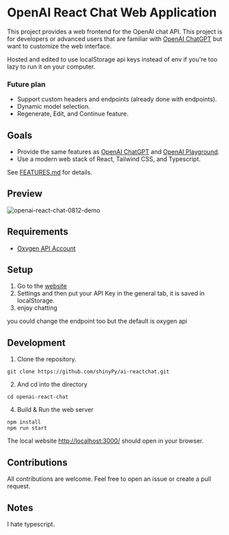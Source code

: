# OpenAI React Chat Web Application
<!-- markdown-link-check-disable -->
This project provides a web frontend for the OpenAI chat API. This project is for developers or advanced users that are familiar with [OpenAI ChatGPT](https://chat.openai.com/) but want to customize the web interface.

Hosted and edited to use localStorage api keys instead of env if you're too lazy to run it on your computer.

### Future plan
* Support custom headers and endpoints (already done with endpoints).
* Dynamic model selection.
* Regenerate, Edit, and Continue feature.




## Goals
* Provide the same features as [OpenAI ChatGPT](https://chat.openai.com/) and <!-- markdown-link-check-enable -->
[OpenAI Playground](https://platform.openai.com/playground?mode=chat).
* Use a modern web stack of React, Tailwind CSS, and Typescript.

See [FEATURES.md](FEATURES.md) for details.

## Preview

![openai-react-chat-0812-demo](https://github.com/user-attachments/assets/4140d46c-cff2-481b-b606-d2ce869209f3)





## Requirements

* [Oxygen API Account](https://www.oxyapi.uk/auth/login)


## Setup

1. Go to the [website]( https://openai-api-chat-teal.vercel.app/)
2. Settings and then put your API Key in the general tab, it is saved in localStorage.
3. enjoy chatting 

you could change the endpoint too but the default is oxygen api

## Development

1. Clone the repository.
```
git clone https://github.com/shinyPy/ai-reactchat.git
```
2. And cd into the directory
```
cd openai-react-chat
```
4. Build & Run the web server
```
npm install
npm run start
```
The local website [http://localhost:3000/](http://localhost:3000/) should open in your browser.
## Contributions

All contributions are welcome. Feel free to open an issue or create a pull request.

## Notes

I hate typescript.

